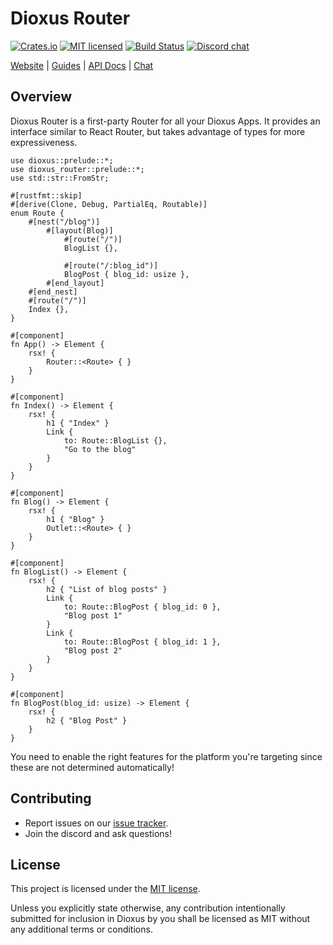 # Dioxus Router

[![Crates.io][crates-badge]][crates-url]
[![MIT licensed][mit-badge]][mit-url]
[![Build Status][actions-badge]][actions-url]
[![Discord chat][discord-badge]][discord-url]

[crates-badge]: https://img.shields.io/crates/v/dioxus-router.svg
[crates-url]: https://crates.io/crates/dioxus-router
[mit-badge]: https://img.shields.io/badge/license-MIT-blue.svg
[mit-url]: https://github.com/dioxuslabs/dioxus/blob/main/LICENSE-MIT
[actions-badge]: https://github.com/dioxuslabs/dioxus/actions/workflows/main.yml/badge.svg
[actions-url]: https://github.com/dioxuslabs/dioxus/actions?query=workflow%3ACI+branch%3Amaster
[discord-badge]: https://img.shields.io/discord/899851952891002890.svg?logo=discord&style=flat-square
[discord-url]: https://discord.gg/XgGxMSkvUM

[Website](https://dioxuslabs.com) |
[Guides](https://dioxuslabs.com/learn/0.6/router/) |
[API Docs](https://docs.rs/dioxus-router/latest/dioxus_router) |
[Chat](https://discord.gg/XgGxMSkvUM)

## Overview

Dioxus Router is a first-party Router for all your Dioxus Apps. It provides an
interface similar to React Router, but takes advantage of types for more
expressiveness.

```rust, no_run
use dioxus::prelude::*;
use dioxus_router::prelude::*;
use std::str::FromStr;

#[rustfmt::skip]
#[derive(Clone, Debug, PartialEq, Routable)]
enum Route {
    #[nest("/blog")]
        #[layout(Blog)]
            #[route("/")]
            BlogList {},

            #[route("/:blog_id")]
            BlogPost { blog_id: usize },
        #[end_layout]
    #[end_nest]
    #[route("/")]
    Index {},
}

#[component]
fn App() -> Element {
    rsx! {
        Router::<Route> { }
    }
}

#[component]
fn Index() -> Element {
    rsx! {
        h1 { "Index" }
        Link {
            to: Route::BlogList {},
            "Go to the blog"
        }
    }
}

#[component]
fn Blog() -> Element {
    rsx! {
        h1 { "Blog" }
        Outlet::<Route> { }
    }
}

#[component]
fn BlogList() -> Element {
    rsx! {
        h2 { "List of blog posts" }
        Link {
            to: Route::BlogPost { blog_id: 0 },
            "Blog post 1"
        }
        Link {
            to: Route::BlogPost { blog_id: 1 },
            "Blog post 2"
        }
    }
}

#[component]
fn BlogPost(blog_id: usize) -> Element {
    rsx! {
        h2 { "Blog Post" }
    }
}
```

You need to enable the right features for the platform you're targeting since these are not determined automatically!

## Contributing

- Report issues on our [issue tracker](https://github.com/dioxuslabs/dioxus/issues).
- Join the discord and ask questions!

## License

This project is licensed under the [MIT license].

[mit license]: https://github.com/dioxuslabs/dioxus/blob/main/LICENSE-MIT

Unless you explicitly state otherwise, any contribution intentionally submitted
for inclusion in Dioxus by you shall be licensed as MIT without any additional
terms or conditions.
